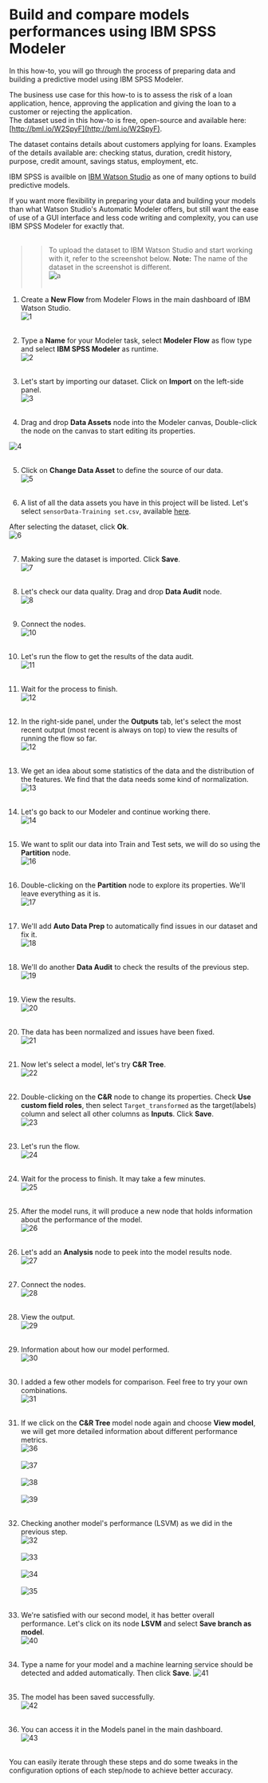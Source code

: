 # Build and compare models performances using IBM SPSS Modeler

In this how-to, you will go through the process of preparing data and building a predictive model using IBM SPSS Modeler.

The business use case for this how-to is to assess the risk of a loan application, hence, approving the application and giving the loan to a customer or rejecting the application.  
The dataset used in this how-to is free, open-source and available here: [http://bml.io/W2SpyF](http://bml.io/W2SpyF).  

The dataset contains details about customers applying for loans. Examples of the details available are: checking status, duration, credit history, purpose, credit amount, savings status, employment, etc.

IBM SPSS is availble on [IBM Watson Studio](https://dataplatform.ibm.com/home?context=analytics) as one of many options to build predictive models.

If you want more flexibility in preparing your data and building your models than what Watson Studio's Automatic Modeler offers, but still want the ease of use of a GUI interface and less code writing and complexity, you can use IBM SPSS Modeler for exactly that.
<br></br>

>> To upload the dataset to IBM Watson Studio and start working with it, refer to the screenshot below. **Note:** The name of the dataset in the screenshot is different.   
![a](https://github.com/HebaNAS/IBM-Watson-Studio-Enablement/blob/master/02-CreditCardApprovalModel/imgs/2.jpg?raw=true)
<br></br>

1. Create a **New Flow** from Modeler Flows in the main dashboard of IBM Watson Studio.  
![1](https://github.com/nailahDev/Watson-Studio-Enablement/blob/master/05-Predictive%20Maintenance-SPSSModeler/Images/1.png)
<br></br>

2. Type a **Name** for your Modeler task, select **Modeler Flow** as flow type and select **IBM SPSS Modeler** as runtime.  
![2](https://github.com/nailahDev/Watson-Studio-Enablement/blob/master/05-Predictive%20Maintenance-SPSSModeler/Images/2.png)
<br></br>

3. Let's start by importing our dataset. Click on **Import** on the left-side panel.  
![3](https://github.com/nailahDev/Watson-Studio-Enablement/blob/master/05-Predictive%20Maintenance-SPSSModeler/Images/3.png)
<br></br>

4. Drag and drop **Data Assets** node into the Modeler canvas, Double-click the node on the canvas to start editing its properties. 
 
![4](https://github.com/nailahDev/Watson-Studio-Enablement/blob/master/05-Predictive%20Maintenance-SPSSModeler/Images/4.png)
<br></br>

5. Click on **Change Data Asset** to define the source of our data.  
![5](https://github.com/nailahDev/Watson-Studio-Enablement/blob/master/05-Predictive%20Maintenance-SPSSModeler/Images/5.png)
<br></br>

6. A list of all the data assets you have in this project will be listed. Let's select `sensorData-Training set.csv`, available [here](https://github.com/nailahDev/Watson-Studio-Enablement/blob/master/04-Predictive%20Maintenance%20-%20Exploring%20SensorsWMLModeler/sensorData-Training%20set.csv).  
 
After selecting the dataset, click **Ok**.  
![6](https://github.com/nailahDev/Watson-Studio-Enablement/blob/master/05-Predictive%20Maintenance-SPSSModeler/Images/6.png)
<br></br>

7. Making sure the dataset is imported. Click **Save**.  
![7](https://github.com/nailahDev/Watson-Studio-Enablement/blob/master/05-Predictive%20Maintenance-SPSSModeler/Images/7.png)
<br></br>

8. Let's check our data quality. Drag and drop **Data Audit** node.  
![8](https://github.com/nailahDev/Watson-Studio-Enablement/blob/master/05-Predictive%20Maintenance-SPSSModeler/Images/8.png)
<br></br>

9. Connect the nodes.  
![10](https://github.com/nailahDev/Watson-Studio-Enablement/blob/master/05-Predictive%20Maintenance-SPSSModeler/Images/9.png)
<br></br>

10. Let's run the flow to get the results of the data audit.  
![11](https://github.com/nailahDev/Watson-Studio-Enablement/blob/master/05-Predictive%20Maintenance-SPSSModeler/Images/10.png)
<br></br>

11. Wait for the process to finish.  
![12](https://github.com/nailahDev/Watson-Studio-Enablement/blob/master/05-Predictive%20Maintenance-SPSSModeler/Images/11.png)
<br></br>

12. In the right-side panel, under the **Outputs** tab, let's select the most recent output (most recent is always on top) to view the results of running the flow so far.  
![12](https://github.com/nailahDev/Watson-Studio-Enablement/blob/master/05-Predictive%20Maintenance-SPSSModeler/Images/12.png)
<br></br>

13. We get an idea about some statistics of the data and the distribution of the features. We find that the data needs some kind of normalization.  
![13](https://github.com/nailahDev/Watson-Studio-Enablement/blob/master/05-Predictive%20Maintenance-SPSSModeler/Images/13.png)
<br></br>

14. Let's go back to our Modeler and continue working there.  
![14](https://github.com/nailahDev/Watson-Studio-Enablement/blob/master/05-Predictive%20Maintenance-SPSSModeler/Images/14.png)
<br></br>

16. We want to split our data into Train and Test sets, we will do so using the **Partition** node.  
![16](https://github.com/nailahDev/Watson-Studio-Enablement/blob/master/05-Predictive%20Maintenance-SPSSModeler/Images/15.png)
<br></br>

17. Double-clicking on the **Partition** node to explore its properties. We'll leave everything as it is.  
![17](https://github.com/nailahDev/Watson-Studio-Enablement/blob/master/05-Predictive%20Maintenance-SPSSModeler/Images/16.png)
<br></br>

18. We'll add **Auto Data Prep** to automatically find issues in our dataset and fix it.  
![18](https://github.com/nailahDev/Watson-Studio-Enablement/blob/master/05-Predictive%20Maintenance-SPSSModeler/Images/17.png)
<br></br>

19. We'll do another **Data Audit** to check the results of the previous step.  
![19](https://github.com/nailahDev/Watson-Studio-Enablement/blob/master/05-Predictive%20Maintenance-SPSSModeler/Images/18.png)
<br></br>

20. View the results.  
![20](https://github.com/nailahDev/Watson-Studio-Enablement/blob/master/05-Predictive%20Maintenance-SPSSModeler/Images/19.png)
<br></br>

21. The data has been normalized and issues have been fixed.  
![21](https://github.com/nailahDev/Watson-Studio-Enablement/blob/master/05-Predictive%20Maintenance-SPSSModeler/Images/20.png)
<br></br>

22. Now let's select a model, let's try **C&R Tree**.  
![22](https://github.com/nailahDev/Watson-Studio-Enablement/blob/master/05-Predictive%20Maintenance-SPSSModeler/Images/21.png)
<br></br>

23. Double-clicking on the **C&R** node to change its properties. Check **Use custom field roles**, then select `Target_transformed` as the target(labels) column and select all other columns as **Inputs**. Click **Save**.  
![23](https://github.com/nailahDev/Watson-Studio-Enablement/blob/master/05-Predictive%20Maintenance-SPSSModeler/Images/22.png)
<br></br>

24. Let's run the flow.  
![24](https://github.com/nailahDev/Watson-Studio-Enablement/blob/master/05-Predictive%20Maintenance-SPSSModeler/Images/23.png)
<br></br>

25. Wait for the process to finish. It may take a few minutes.  
![25](https://github.com/nailahDev/Watson-Studio-Enablement/blob/master/05-Predictive%20Maintenance-SPSSModeler/Images/24.png)
<br></br>

26. After the model runs, it will produce a new node that holds information about the performance of the model.  
![26](https://github.com/nailahDev/Watson-Studio-Enablement/blob/master/05-Predictive%20Maintenance-SPSSModeler/Images/25.png)
<br></br>

27. Let's add an **Analysis** node to peek into the model results node.  
![27](https://github.com/nailahDev/Watson-Studio-Enablement/blob/master/05-Predictive%20Maintenance-SPSSModeler/Images/26.png)
<br></br>

28. Connect the nodes.  
![28](https://github.com/nailahDev/Watson-Studio-Enablement/blob/master/05-Predictive%20Maintenance-SPSSModeler/Images/27.png)
<br></br>

29. View the output.  
![29](https://github.com/nailahDev/Watson-Studio-Enablement/blob/master/05-Predictive%20Maintenance-SPSSModeler/Images/27.png)
<br></br>

30. Information about how our model performed.  
![30](https://github.com/nailahDev/Watson-Studio-Enablement/blob/master/05-Predictive%20Maintenance-SPSSModeler/Images/28.png)
<br></br>

31. I added a few other models for comparison. Feel free to try your own combinations.  
![31](https://github.com/nailahDev/Watson-Studio-Enablement/blob/master/05-Predictive%20Maintenance-SPSSModeler/Images/29.png)
<br></br>

32. If we click on the **C&R Tree** model node again and choose **View model**, we will get more detailed information about different performance metrics.  
![36](https://github.com/nailahDev/Watson-Studio-Enablement/blob/master/05-Predictive%20Maintenance-SPSSModeler/Images/30.png)
<br></br>
![37](https://github.com/nailahDev/Watson-Studio-Enablement/blob/master/05-Predictive%20Maintenance-SPSSModeler/Images/31.png)
<br></br>
![38](https://github.com/nailahDev/Watson-Studio-Enablement/blob/master/05-Predictive%20Maintenance-SPSSModeler/Images/32.png)
<br></br>
![39](https://github.com/nailahDev/Watson-Studio-Enablement/blob/master/05-Predictive%20Maintenance-SPSSModeler/Images/33.png)
<br></br>

33. Checking another model's performance (LSVM) as we did in the previous step.  
![32](https://github.com/nailahDev/Watson-Studio-Enablement/blob/master/05-Predictive%20Maintenance-SPSSModeler/Images/34.png)
<br></br>
![33](https://github.com/nailahDev/Watson-Studio-Enablement/blob/master/05-Predictive%20Maintenance-SPSSModeler/Images/35.png)
<br></br>
![34](https://github.com/nailahDev/Watson-Studio-Enablement/blob/master/05-Predictive%20Maintenance-SPSSModeler/Images/36.png)
<br></br>
![35](https://github.com/nailahDev/Watson-Studio-Enablement/blob/master/05-Predictive%20Maintenance-SPSSModeler/Images/37.png)
<br></br>

34. We're satisfied with our second model, it has better overall performance. Let's click on its node **LSVM** and select **Save branch as model**.  
![40](https://github.com/nailahDev/Watson-Studio-Enablement/blob/master/05-Predictive%20Maintenance-SPSSModeler/Images/38.png)
<br></br>

35. Type a name for your model and a machine learning service should be detected and added automatically. Then click **Save**.  ![41](https://github.com/nailahDev/Watson-Studio-Enablement/blob/master/05-Predictive%20Maintenance-SPSSModeler/Images/39.png)
<br></br>

36. The model has been saved successfully.  
![42](https://github.com/nailahDev/Watson-Studio-Enablement/blob/master/05-Predictive%20Maintenance-SPSSModeler/Images/40.png)
<br></br>

37. You can access it in the Models panel in the main dashboard.  
![43](https://github.com/nailahDev/Watson-Studio-Enablement/blob/master/05-Predictive%20Maintenance-SPSSModeler/Images/41.png)
<br></br>


You can easily iterate through these steps and do some tweaks in the configuration options of each step/node to achieve better accuracy.
